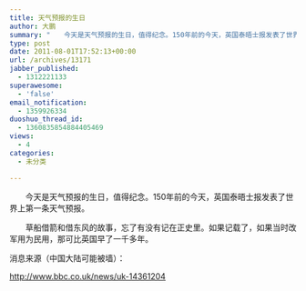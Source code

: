 ```yaml
---
title: 天气预报的生日
author: 大鹏
summary: "　　今天是天气预报的生日，值得纪念。150年前的今天，英国泰晤士报发表了世界上第一条天气预报。"
type: post
date: 2011-08-01T17:52:13+00:00
url: /archives/13171
jabber_published:
  - 1312221133
superawesome:
  - 'false'
email_notification:
  - 1359926334
duoshuo_thread_id:
  - 1360835854884405469
views:
  - 4
categories:
  - 未分类

---
```

　　今天是天气预报的生日，值得纪念。150年前的今天，英国泰晤士报发表了世界上第一条天气预报。
  
　　草船借箭和借东风的故事，忘了有没有记在正史里。如果记载了，如果当时改军用为民用，那可比英国早了一千多年。

消息来源（中国大陆可能被墙）：
  
<http://www.bbc.co.uk/news/uk-14361204>
